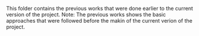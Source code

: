 This folder contains the previous works that were done earlier to the current version of the project. 
Note: The previous works shows the basic approaches that were followed before the makin of the current verion of the project.
